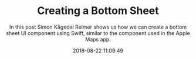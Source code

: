 ---
title: "Creating a Bottom Sheet "
subtitle: "In this post Simon Kågedal Reimer shows us how we can create a bottom sheet UI component using Swift, similar to the component used in the Apple Maps app."
tags: ["iOS","UI"]
link: "https://skagedal.github.io/2018/08/03/bottom-sheet.html"
date: "2018-08-22 11:09:49"
---